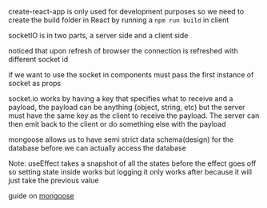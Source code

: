 
create-react-app is only used for development purposes so we need to create the build folder in React by running a `npm run build` in client

socketIO is in two parts, a server side and a client side

noticed that upon refresh of browser the connection is refreshed with different socket id

if we want to use the socket in components must pass the first instance of socket as props

socket.io works by having a key that specifies what to receive and a payload, the payload can be anything (object, string, etc) but the server must have the same key as the client to receive the payload. The server can then emit back to the client or do something else with the payload

mongoose allows us to have semi strict data schema(design) for the database before we can actually access the database

Note: useEffect takes a snapshot of all the states before the effect goes off so setting state inside works but logging it only works after because it will just take the previous value

guide on [mongoose](https://www.mongodb.com/developer/languages/javascript/getting-started-with-mongodb-and-mongoose/)


